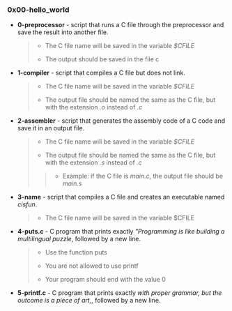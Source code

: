 ### 0x00-hello_world
* **0-preprocessor** - script that runs a C file through the preprocessor and save the result into another file.
    > - The C file name will be saved in the variable *$CFILE*
    >
    > * The output should be saved in the file c
* **1-compiler** - script that compiles a C file but does not link.
    > - The C file name will be saved in the variable *$CFILE*
    >
    > * The output file should be named the same as the C file, but with the extension *.o* instead of *.c*
* **2-assembler** - script that generates the assembly code of a C code and save it in an output file.
    > - The C file name will be saved in the variable *$CFILE*
    >
    > * The output file should be named the same as the C file, but with the extension *.s* instead of *.c*
    >> - Example: if the C file is *main.c*, the output file should be *main.s*
* **3-name** -  script that compiles a C file and creates an executable named *cisfun*.
    > * The C file name will be saved in the variable $CFILE
* **4-puts.c** -  C program that prints exactly *"Programming is like building a multilingual puzzle*, followed by a new line.
    > * Use the function puts
    >
    > - You are not allowed to use printf
    >
    > * Your program should end with the value 0
* **5-printf.c** - C program that prints exactly *with proper grammar, but the outcome is a piece of art,*, followed by a new line.